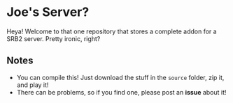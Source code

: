 # Joe's Server?
Heya! Welcome to that one repository that stores a complete addon for a SRB2 server. Pretty ironic, right?

## Notes
- You can compile this! Just download the stuff in the `source` folder, zip it, and play it!
- There can be problems, so if you find one, please post an **issue** about it!